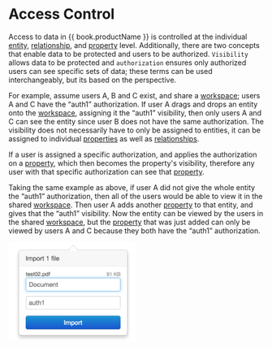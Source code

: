 # Access Control

Access to data in {{ book.productName }} is controlled at the individual [entity](vertices.md), [relationship](edges.md),
and [property](properties.md) level. Additionally, there are two concepts that enable data to be protected and users to
 be authorized. `Visibility` allows data to be protected and `authorization` ensures only authorized users can see specific
 sets of data; these terms can be used interchangeably, but its based on the perspective.

For example, assume users A, B and C exist, and share a [workspace](workspaces.md); users A and C have the “auth1”
authorization. If user A drags and drops an entity onto the [workspace](workspaces.md), assigning it the “auth1”
visibility, then only users A and C can see the entity since user B does not have the same authorization. The
visibility does not necessarily have to only be assigned to entities, it can be assigned to individual
[properties](properties.md) as well as [relationships](edges.md).

If a user is assigned a specific authorization, and applies the authorization on a [property](properties.md), which then
becomes the property's visibility, therefore any user with that specific authorization can see that [property](properties.md).



Taking the same example as above, if user A did not give the whole entity the “auth1” authorization, then all of the
users would be able to view it in the shared [workspace](workspaces.md). Then user A adds another [property](properties.md)
to that entity, and gives that the “auth1” visibility. Now the entity can be viewed by the users in the shared
[workspace](workspaces.md), but the [property](properties.md) that was just added can only be viewed by users A and C
because they both have the “auth1” authorization.


<img src = images/importing-entity.png width="250">

<!--
TODO:
- labels
- editing
- visibility plugins
-->
